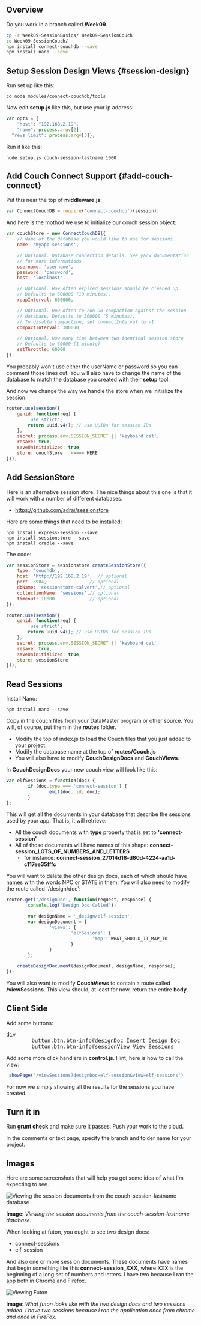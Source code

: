 ## Overview

Do you work in a branch called **Week09**.

```bash
cp -r Week09-SessionBasics/ Week09-SessionCouch
cd Week09-SessionCouch/
npm install connect-couchdb --save
npm install nano --save
```

## Setup Session Design Views {#session-design}

Run set up like this:

```
cd node_modules/connect-couchdb/tools
```

Now edit **setup.js** like this, but use your ip address:

```javascript
var opts = {
	"host": "192.168.2.19",
	"name": process.argv[2],
  "revs_limit": process.argv[3]};
```

Run it like this:

```
node setup.js couch-session-lastname 1000
```

## Add Couch Connect Support {#add-couch-connect}

Put this near the top of **middleware.js**:

```javascript
var ConnectCouchDB = require('connect-couchdb')(session);
```

And here is the mothod we use to initialize our couch session object:

```javascript
var couchStore = new ConnectCouchDB({
    // Name of the database you would like to use for sessions.
    name: 'myapp-sessions',

    // Optional. Database connection details. See yacw documentation
    // for more informations
    username: 'username',
    password: 'password',
    host: 'localhost',

    // Optional. How often expired sessions should be cleaned up.
    // Defaults to 600000 (10 minutes).
    reapInterval: 600000,

    // Optional. How often to run DB compaction against the session
    // database. Defaults to 300000 (5 minutes).
    // To disable compaction, set compactInterval to -1
    compactInterval: 300000,

    // Optional. How many time between two identical session store
    // Defaults to 60000 (1 minute)
    setThrottle: 60000
});
```

You probably won't use either the userName or password so you can comment those lines out. You will also have to change the name of the database to match the database you created with their **setup** tool.

And now we change the way we handle the store when we initialize the session:

```javascript
router.use(session({
    genid: function(req) {
        'use strict';
        return uuid.v4(); // use UUIDs for session IDs
    },
    secret: process.env.SESSION_SECRET || 'keyboard cat',
    resave: true,
    saveUninitialized: true,
    store: couchStore   <==== HERE
}));
```

## Add SessionStore

Here is an alternative session store. The nice things about this one is that it will work with a number of different databases.

- <https://github.com/adrai/sessionstore>

Here are some things that need to be installed:

```
npm install express-session --save
npm install sessionstore --save
npm install cradle --save
```

The code:

```javascript
var sessionStore = sessionstore.createSessionStore({
    type: 'couchdb',
    host: 'http://192.168.2.19',  // optional
    port: 5984,                // optional
    dbName: 'sessionstore-calvert',// optional
    collectionName: 'sessions',// optional
    timeout: 10000             // optional
});

router.use(session({
    genid: function(req) {
        'use strict';
        return uuid.v4(); // use UUIDs for session IDs
    },
    secret: process.env.SESSION_SECRET || 'keyboard cat',
    resave: true,
    saveUninitialized: true,
    store: sessionStore
}));
```


## Read Sessions

Install Nano:

	npm install nano --save

Copy in the couch files from your DataMaster program or other source. You will, of course, put them in the **routes** folder.

- Modify the top of index.js to load the Couch files that you just added to your project.
- Modify the database name at the top of **routes/Couch.js**
- You will also have to modify **CouchDesignDocs** and **CouchViews**.

In **CouchDesignDocs** your new couch view will look like this:

```javascript
var elfSessions = function(doc) {
		if (doc.type === 'connect-session') {
				emit(doc._id, doc);
		}
};
```

This will get all the documents in your database that describe the sessions used by your app. That is, it will retrieve:

- All the couch documents with **type** property that is set to **'connect-session'**
- All of those documents will have names of this shape: **connect-session_LOTS_OF_NUMBERS_AND_LETTERS**
	- for instance: **connect-session_27014d18-d80d-4224-aa1d-c117ee35fffc**

You will want to delete the other design docs, each of which should have names with the words NPC or STATE in them. You will also need to modify the route called '/design/doc':

```javascript
router.get('/designDoc', function(request, response) {
		console.log('Design Doc Called');

		var designName = '_design/elf-session';
		var designDocument = {
				'views': {
						'elfSesions': {
								'map': WHAT_SHOULD_IT_MAP_TO
						}
				}
		};

    createDesignDocument(designDocument, designName, response);
});
```

You will also want to modify **CouchViews** to contain a route called **/viewSessions**. This view should, at least for now, return the entire **body**.

## Client Side

Add some buttons:

<pre>
div
		button.btn.btn-info#designDoc Insert Design Doc
		button.btn.btn-info#sessionView View Sessions
</pre>

Add some more click handlers in **control.js**. Hint, here is how to call the view:

```javascript
 showPage('/viewSessions?designDoc=elf-session&view=elf-sessions')
```

For now we simply showing all the results for the sessions you have created.

## Turn it in

Run **grunt check** and make sure it passes. Push your work to the cloud.

In the comments or text page, specify the branch and folder name for your project.

## Images

Here are some screenshots that will help you get some idea of what I'm expecting to see.

![Viewing the session documents from the couch-session-lastname database](https://s3.amazonaws.com/bucket01.elvenware.com/images/session-couch-view.png)

**Image**: _Viewing the session documents from the couch-session-lastname database._

When looking at futon, you ought to see two design docs:

- connect-sessions
- elf-session

And also one or more session documents. These documents have names that begin something like this **connect-session_XXX**, where XXX is the beginning of a long set of numbers and letters. I have two because I ran the app both in Chrome and Firefox.

![Viewing Futon](https://s3.amazonaws.com/bucket01.elvenware.com/images/session-couch-futon.png)

**Image**: _What futon looks like with the two design docs and two sessions added. I have two sessions because I ran the application once from chrome and once in FireFox._

